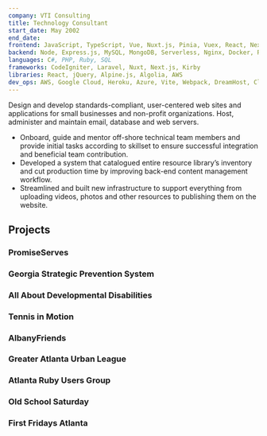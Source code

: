 ```yaml
---
company: VTI Consulting
title: Technology Consultant
start_date: May 2002
end_date:
frontend: JavaScript, TypeScript, Vue, Nuxt.js, Pinia, Vuex, React, Next.js, Angular, jQuery, HTML, JSX, CSS, Sass, BEM, Bootstrap, Bulma, Tailwind, Responsive Design, Progressive Web Apps, Web Accessibility, SEO
backend: Node, Express.js, MySQL, MongoDB, Serverless, Nginx, Docker, RESTful APIs
languages: C#, PHP, Ruby, SQL
frameworks: CodeIgniter, Laravel, Nuxt, Next.js, Kirby
libraries: React, jQuery, Alpine.js, Algolia, AWS
dev_ops: AWS, Google Cloud, Heroku, Azure, Vite, Webpack, DreamHost, Cloudflare, WP Engine, Statamic,
---
```


Design and develop standards-compliant, user-centered web sites and applications for small businesses and non-profit organizations. Host, administer and maintain email, database and web servers.

- Onboard, guide and mentor off-shore technical team members and provide initial tasks according to skillset to ensure successful integration and beneficial team contribution.
- Developed a system that catalogued entire resource library’s inventory and cut production time by improving back-end content management workflow.
- Streamlined and built new infrastructure to support everything from uploading videos, photos and other resources to publishing them on the website.

## Projects

### PromiseServes

### Georgia Strategic Prevention System

### All About Developmental Disabilities

### Tennis in Motion

### AlbanyFriends

### Greater Atlanta Urban League

### Atlanta Ruby Users Group

### Old School Saturday

### First Fridays Atlanta
